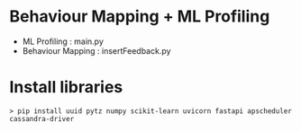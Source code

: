 # Behaviour Mapping + ML Profiling

- ML Profiling : main.py
- Behaviour Mapping : insertFeedback.py

# Install libraries

```
> pip install uuid pytz numpy scikit-learn uvicorn fastapi apscheduler cassandra-driver
```
